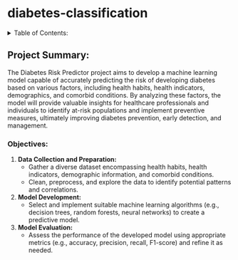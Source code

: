# diabetes-classification

<details>
<summary>Table of Contents:</summary>

1. [Project Summary](#Project-Summary)
    - [Objectives](#Objectives)

</details>


## Project Summary:
The Diabetes Risk Predictor project aims to develop a machine learning model capable of accurately predicting the risk of developing diabetes based on various factors, including health habits, health indicators, demographics, and comorbid conditions. By analyzing these factors, the model will provide valuable insights for healthcare professionals and individuals to identify at-risk populations and implement preventive measures, ultimately improving diabetes prevention, early detection, and management.
### Objectives:
1. **Data Collection and Preparation:** 
    - Gather a diverse dataset encompassing health habits, health indicators, demographic information, and comorbid conditions. 
    - Clean, preprocess, and explore the data to identify potential patterns and correlations.
2. **Model Development:** 
    - Select and implement suitable machine learning algorithms (e.g., decision trees, random forests, neural networks) to create a predictive model.
3. **Model Evaluation:** 
    - Assess the performance of the developed model using appropriate metrics (e.g., accuracy, precision, recall, F1-score) and refine it as needed.